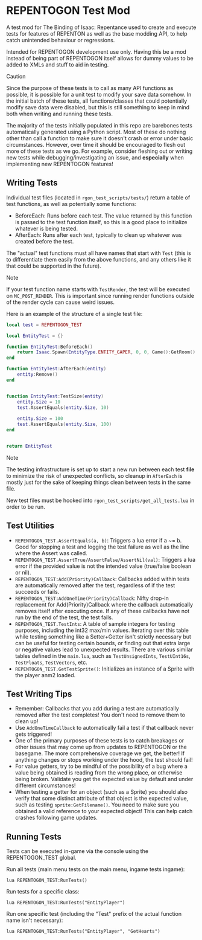 # REPENTOGON Test Mod
A test mod for The Binding of Isaac: Repentance used to create and execute tests for features of REPENTON as well as the base modding API, to help catch unintended behaviour or regressions.

Intended for REPENTOGON development use only. Having this be a mod instead of being part of REPENTOGON itself allows for dummy values to be added to XMLs and stuff to aid in testing.

> [!CAUTION]
> Since the purpose of these tests is to call as many API functions as possible, it is possible for a unit test to modify your save data somehow. In the initial batch of these tests, all functions/classes that could potentially modify save data were disabled, but this is still something to keep in mind both when writing and running these tests.

The majority of the tests initially populated in this repo are barebones tests automatically generated using a Python script. Most of these do nothing other than call a function to make sure it doesn't crash or error under basic circumstances. However, over time it should be encouraged to flesh out more of these tests as we go. For example, consider fleshing out or writing new tests while debugging/investigating an issue, and **especially** when implementing new REPENTOGON features!

## Writing Tests

Individual test files (located in `rgon_test_scripts/tests/`) return a table of test functions, as well as potentially some functions:

- BeforeEach: Runs before each test. The value returned by this function is passed to the test function itself, so this is a good place to initialize whatever is being tested.
- AfterEach: Runs after each test, typically to clean up whatever was created before the test.

The "actual" test functions must all have names that start with `Test` (this is to differentiate them easily from the above functions, and any others like it that could be supported in the future).

> [!NOTE]
> If your test function name starts with `TestRender`, the test will be executed on `MC_POST_RENDER`. This is important since running render functions outside of the render cycle can cause weird issues.

Here is an example of the structure of a single test file:

```lua
local test = REPENTOGON_TEST

local EntityTest = {}

function EntityTest:BeforeEach()
	return Isaac.Spawn(EntityType.ENTITY_GAPER, 0, 0, Game():GetRoom():GetCenterPos(), Vector.Zero, nil)
end

function EntityTest:AfterEach(entity)
	entity:Remove()
end


function EntityTest:TestSize(entity)
	entity.Size = 10
	test.AssertEquals(entity.Size, 10)
	
	entity.Size = 100
	test.AssertEquals(entity.Size, 100)
end


return EntityTest
```

> [!NOTE]
> The testing infrastructure is set up to start a new run between each test **file** to minimize the risk of unexpected conflicts, so cleanup in `AfterEach` is mostly just for the sake of keeping things clean between tests in the same file.

New test files must be hooked into `rgon_test_scripts/get_all_tests.lua` in order to be run. 

## Test Utilities

- `REPENTOGON_TEST.AssertEquals(a, b)`: Triggers a lua error if a ~= b. Good for stopping a test and logging the test failure as well as the line where the Assert was called. 
- `REPENTOGON_TEST.AssertTrue/AssertFalse/AssertNil(val)`: Triggers a lua error if the provided value is not the intended value (true/false boolean or nil).
- `REPENTOGON_TEST:Add(Priority)Callback`: Callbacks added within tests are automatically removed after the test, regardless of if the test succeeds or fails.
- `REPENTOGON_TEST:AddOneTime(Priority)Callback`: Nifty drop-in replacement for Add(Priority)Callback where the callback automatically removes itself after executing once. If any of these callbacks have not run by the end of the test, the test fails.
- `REPENTOGON_TEST.TestInts`: A table of sample integers for testing purposes, including the int32 max/min values. Iterating over this table while testing something like a Setter+Getter isn't strictly necessary but can be useful for testing certain bounds, or finding out that extra large or negative values lead to unexpected results. There are various similar tables defined in the `main.lua`, such as `TestUnsignedInts`, `TestUInt16s`, `TestFloats`, `TestVectors`, etc.
- `REPENTOGON_TEST.GetTestSprite()`: Initializes an instance of a Sprite with the player anm2 loaded.

## Test Writing Tips

- Remember: Callbacks that you add during a test are automatically removed after the test completes! You don't need to remove them to clean up!
- Use `AddOneTimeCallback` to automatically fail a test if that callback never gets triggered!
- One of the primary purposes of these tests is to catch breakages or other issues that may come up from updates to REPENTOGON or the basegame. The more comprehensive coverage we get, the better! If anything changes or stops working under the hood, the test should fail!
- For value getters, try to be mindful of the possibility of a bug where a value being obtained is reading from the wrong place, or otherwise being broken. Validate you get the expected value by default and under different circumstances!
- When testing a getter for an object (such as a Sprite) you should also verify that some distinct attribute of that object is the expected value, such as testing `sprite:GetFilename()`. You need to make sure you obtained a valid reference to your expected object! This can help catch crashes following game updates.

## Running Tests

Tests can be executed in-game via the console using the REPENTOGON_TEST global.

Run all tests (main menu tests on the main menu, ingame tests ingame):
```
lua REPENTOGON_TEST:RunTests()
```

Run tests for a specific class:
```
lua REPENTOGON_TEST:RunTests("EntityPlayer")
```

Run one specific test (including the "Test" prefix of the actual function name isn't necessary):
```
lua REPENTOGON_TEST:RunTests("EntityPlayer", "GetHearts")
```
